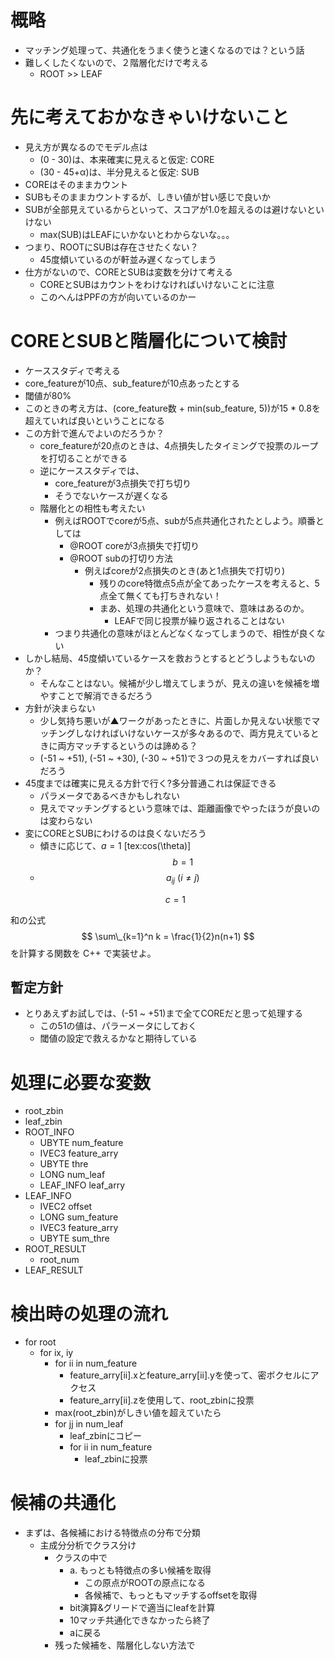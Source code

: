 # 概略

* マッチング処理って、共通化をうまく使うと速くなるのでは？という話
* 難しくしたくないので、２階層化だけで考える
  * ROOT >> LEAF

# 先に考えておかなきゃいけないこと

* 見え方が異なるのでモデル点は
  * (0 - 30)は、本来確実に見えると仮定: CORE
  * (30 - 45+α)は、半分見えると仮定: SUB
* COREはそのままカウント
* SUBもそのままカウントするが、しきい値が甘い感じで良いか
* SUBが全部見えているからといって、スコアが1.0を超えるのは避けないといけない
  * max(SUB)はLEAFにいかないとわからないな。。。
* つまり、ROOTにSUBは存在させたくない？
  * 45度傾いているのが軒並み遅くなってしまう
* 仕方がないので、COREとSUBは変数を分けて考える
  * COREとSUBはカウントをわけなければいけないことに注意
  * このへんはPPFの方が向いているのかー
  
# COREとSUBと階層化について検討

* ケーススタディで考える
* core_featureが10点、sub_featureが10点あったとする
* 閾値が80%
* このときの考え方は、(core_feature数 + min(sub_feature, 5))が15 * 0.8を超えていれば良いということになる
* この方針で進んでよいのだろうか？
  * core_featureが20点のときは、4点損失したタイミングで投票のループを打切ることができる
  * 逆にケーススタディでは、
	* core_featureが3点損失で打ち切り
	* そうでないケースが遅くなる
  * 階層化との相性も考えたい
	* 例えばROOTでcoreが5点、subが5点共通化されたとしよう。順番としては
	  * @ROOT coreが3点損失で打切り
	  * @ROOT subの打切り方法
		* 例えばcoreが2点損失のとき(あと1点損失で打切り)
		  * 残りのcore特徴点5点が全てあったケースを考えると、5点全て無くても打ちきれない！
		  * まあ、処理の共通化という意味で、意味はあるのか。
			* LEAFで同じ投票が繰り返されることはない
	* つまり共通化の意味がほとんどなくなってしまうので、相性が良くない
* しかし結局、45度傾いているケースを救おうとするとどうしようもないのか？
  * そんなことはない。候補が少し増えてしまうが、見えの違いを候補を増やすことで解消できるだろう
* 方針が決まらない
  * 少し気持ち悪いが▲ワークがあったときに、片面しか見えない状態でマッチングしなければいけないケースが多々あるので、両方見えているときに両方マッチするというのは諦める？
  * (-51 ~ +51), (-51 ~ +30), (-30 ~ +51)で３つの見えをカバーすれば良いだろう
* 45度までは確実に見える方針で行く?多分普通これは保証できる
  * パラメータであるべきかもしれない
  * 見えでマッチングするという意味では、距離画像でやったほうが良いのは変わらない
* 変にCOREとSUBにわけるのは良くないだろう
	* 傾きに応じて、$a = 1$ [tex:cos(\\theta)]$$b=1$$
	* $$a_{ij} \ (i \neq j)$$
	```math
		c = 1
	```

和の公式
$$ \sum\_{k=1}^n k = \frac{1}{2}n(n+1) $$
を計算する関数を C++ で実装せよ。

## 暫定方針

* とりあえずお試しでは、(-51 ~ +51)まで全てCOREだと思って処理する
  * この51の値は、パラーメータにしておく
  * 閾値の設定で救えるかなと期待している

# 処理に必要な変数

* root_zbin
* leaf_zbin
* ROOT_INFO
  * UBYTE num_feature
  * IVEC3 feature_arry
  * UBYTE thre
  * LONG num_leaf
  * LEAF_INFO leaf_arry
* LEAF_INFO
  * IVEC2 offset
  * LONG sum_feature
  * IVEC3 feature_arry
  * UBYTE sum_thre
* ROOT_RESULT
  * root_num
* LEAF_RESULT

# 検出時の処理の流れ

* for root
  * for ix, iy
	* for ii in num_feature
	  * feature_arry[ii].xとfeature_arry[ii].yを使って、密ボクセルにアクセス
	  * feature_arry[ii].zを使用して、root_zbinに投票
	* max(root_zbin)がしきい値を超えていたら
	* for jj in num_leaf
	  * leaf_zbinにコピー
	  * for ii in num_feature
		* leaf_zbinに投票

# 候補の共通化

* まずは、各候補における特徴点の分布で分類
  * 主成分分析でクラス分け
	  * クラスの中で
		* a. もっとも特徴点の多い候補を取得
		  * この原点がROOTの原点になる
		  * 各候補で、もっともマッチするoffsetを取得
	    * bit演算&グリードで適当にleafを計算
		* 10マッチ共通化できなかったら終了
		* aに戻る
	  * 残った候補を、階層化しない方法で



